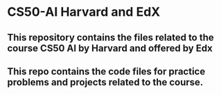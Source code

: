 # CS50-AI Harvard and EdX

## This repository contains the files related to the course CS50 AI by Harvard and offered by Edx 
## This repo contains the code files for practice problems and projects related to the course.
